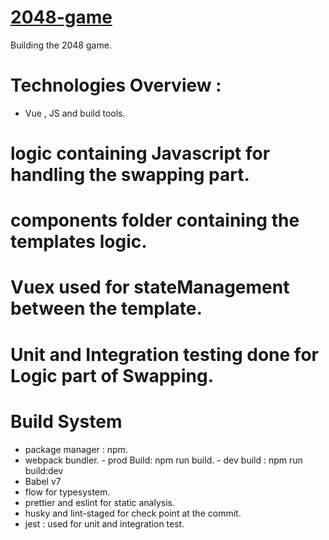 # [2048-game](https://2048-nikhilkuyya.netlify.app/)

Building the 2048 game.

# Technologies Overview :

- Vue , JS and build tools.

# logic containing Javascript for handling the swapping part.

# components folder containing the templates logic.

# Vuex used for stateManagement between the template.

# Unit and Integration testing done for Logic part of Swapping.

# Build System

- package manager : npm.
- webpack bundler. - prod Build: npm run build. - dev build : npm run build:dev
- Babel v7
- flow for typesystem.
- prettier and eslint for static analysis.
- husky and lint-staged for check point at the commit.
- jest : used for unit and integration test.
